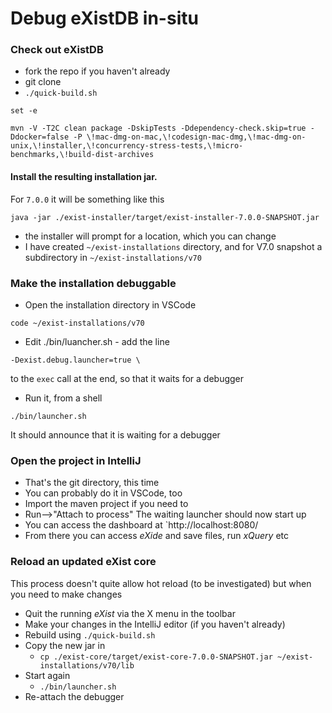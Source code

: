 # Debug eXistDB in-situ

### Check out eXistDB
* fork the repo if you haven't already
* git clone 
* `./quick-build.sh`
```
set -e

mvn -V -T2C clean package -DskipTests -Ddependency-check.skip=true -Ddocker=false -P \!mac-dmg-on-mac,\!codesign-mac-dmg,\!mac-dmg-on-unix,\!installer,\!concurrency-stress-tests,\!micro-benchmarks,\!build-dist-archives
```
#### Install the resulting installation jar.
For `7.0.0` it will be something like this
```
java -jar ./exist-installer/target/exist-installer-7.0.0-SNAPSHOT.jar
```
* the installer will prompt for a location, which you can change
* I have created `~/exist-installations` directory, and for V7.0 snapshot a subdirectory in `~/exist-installations/v70`

### Make the installation debuggable
* Open the installation directory in VSCode
```
code ~/exist-installations/v70
```
* Edit ./bin/luancher.sh - add the line
```
-Dexist.debug.launcher=true \
```
to the `exec` call at the end, so that it waits for a debugger
* Run it, from a shell
```
./bin/launcher.sh
```
It should announce that it is waiting for a debugger

### Open the project in IntelliJ
* That's the git directory, this time
* You can probably do it in VSCode, too
* Import the maven project if you need to
* Run-->"Attach to process"
The waiting launcher should now start up
* You can access the dashboard at `http://localhost:8080/
* From there you can access _eXide_ and save files, run _xQuery_ etc

### Reload an updated eXist core
This process doesn't quite allow hot reload (to be investigated) but when you need to make changes
* Quit the running _eXist_ via the X menu in the toolbar
* Make your changes in the IntelliJ editor (if you haven't already)
* Rebuild using `./quick-build.sh`
* Copy the new jar in
    * `cp ./exist-core/target/exist-core-7.0.0-SNAPSHOT.jar ~/exist-installations/v70/lib`
* Start again
    * `./bin/launcher.sh`
* Re-attach the debugger

